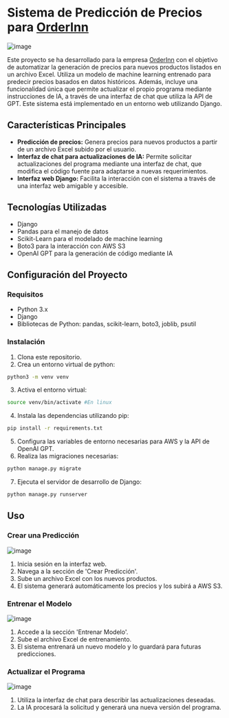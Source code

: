 # Sistema de Predicción de Precios para [OrderInn](https://home.orderinn.com/)
![image](https://github.com/aritzjl/OrderInn-Prices-Public/assets/129123101/26701840-89f6-47a2-86fe-4bcf276496ad)


Este proyecto se ha desarrollado para la empresa [OrderInn](https://home.orderinn.com/) con el objetivo de automatizar la generación de precios para nuevos productos listados en un archivo Excel. Utiliza un modelo de machine learning entrenado para predecir precios basados en datos históricos. Además, incluye una funcionalidad única que permite actualizar el propio programa mediante instrucciones de IA, a través de una interfaz de chat que utiliza la API de GPT. Este sistema está implementado en un entorno web utilizando Django.

## Características Principales

- **Predicción de precios:** Genera precios para nuevos productos a partir de un archivo Excel subido por el usuario.
- **Interfaz de chat para actualizaciones de IA:** Permite solicitar actualizaciones del programa mediante una interfaz de chat, que modifica el código fuente para adaptarse a nuevas requerimientos.
- **Interfaz web Django:** Facilita la interacción con el sistema a través de una interfaz web amigable y accesible.

## Tecnologías Utilizadas

- Django
- Pandas para el manejo de datos
- Scikit-Learn para el modelado de machine learning
- Boto3 para la interacción con AWS S3
- OpenAI GPT para la generación de código mediante IA

## Configuración del Proyecto

### Requisitos

- Python 3.x
- Django
- Bibliotecas de Python: pandas, scikit-learn, boto3, joblib, psutil

### Instalación

1. Clona este repositorio.
2. Crea un entorno virtual de python:
 ```bash
python3 -m venv venv
```
3. Activa el entorno virtual:
```bash
source venv/bin/activate #En linux
```   
4. Instala las dependencias utilizando pip:

```bash
pip install -r requirements.txt
```

5. Configura las variables de entorno necesarias para AWS y la API de OpenAI GPT.
6. Realiza las migraciones necesarias:

```bash
python manage.py migrate
```

7. Ejecuta el servidor de desarrollo de Django:

```bash
python manage.py runserver
```

## **Uso**

### **Crear una Predicción**
![image](https://github.com/aritzjl/OrderInn-Prices-Public/assets/129123101/acdaa267-0da0-4d22-9e62-0f8914a51e57)


1. Inicia sesión en la interfaz web.
2. Navega a la sección de 'Crear Predicción'.
3. Sube un archivo Excel con los nuevos productos.
4. El sistema generará automáticamente los precios y los subirá a AWS S3.

### **Entrenar el Modelo**
![image](https://github.com/aritzjl/OrderInn-Prices-Public/assets/129123101/c55ee2da-d6e1-45f2-9ebd-ff90de0d4b32)


1. Accede a la sección 'Entrenar Modelo'.
2. Sube el archivo Excel de entrenamiento.
3. El sistema entrenará un nuevo modelo y lo guardará para futuras predicciones.

### **Actualizar el Programa**
![image](https://github.com/aritzjl/OrderInn-Prices-Public/assets/129123101/12141e96-aa82-4b05-80fb-22e798a18b79)


1. Utiliza la interfaz de chat para describir las actualizaciones deseadas.
2. La IA procesará la solicitud y generará una nueva versión del programa.
